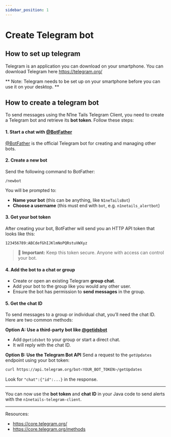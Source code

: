 ```yaml
---
sidebar_position: 1
---
```


# Create Telegram bot

## How to set up telegram

Telegram is an application you can download on your smartphone. You can download Telegram here
https://telegram.org/

** Note: Telegram needs to be set up on your smartphone before you can use it on your desktop. **

## How to create a telegram bot

To send messages using the N1ne Tails Telegram Client, you need to create a Telegram bot and retrieve its **bot token**. Follow these steps:

#### 1. Start a chat with [@BotFather](https://t.me/BotFather)

[@BotFather](https://t.me/BotFather) is the official Telegram bot for creating and managing other bots.

#### 2. Create a new bot

Send the following command to BotFather:

```
/newbot
```

You will be prompted to:

* **Name your bot** (this can be anything, like `N1neTailsBot`)
* **Choose a username** (this must end with `bot`, e.g. `n1netails_alertbot`)

#### 3. Get your bot token

After creating your bot, BotFather will send you an HTTP API token that looks like this:

```
123456789:ABCdefGhIJKlmNoPQRstuVWXyz
```

> 📌 **Important:** Keep this token secure. Anyone with access can control your bot.

#### 4. Add the bot to a chat or group

* Create or open an existing Telegram **group chat**.
* Add your bot to the group like you would any other user.
* Ensure the bot has permission to **send messages** in the group.

#### 5. Get the chat ID

To send messages to a group or individual chat, you’ll need the chat ID. Here are two common methods:

**Option A: Use a third-party bot like [@getidsbot](https://t.me/getidsbot)**

* Add `@getidsbot` to your group or start a direct chat.
* It will reply with the chat ID.

**Option B: Use the Telegram Bot API**
Send a request to the `getUpdates` endpoint using your bot token:

```bash
curl https://api.telegram.org/bot<YOUR_BOT_TOKEN>/getUpdates
```

Look for `"chat":{"id":...}` in the response.

---

You can now use the **bot token** and **chat ID** in your Java code to send alerts with the `n1netails-telegram-client`.

---


Resources: 
- https://core.telegram.org/
- https://core.telegram.org/methods
